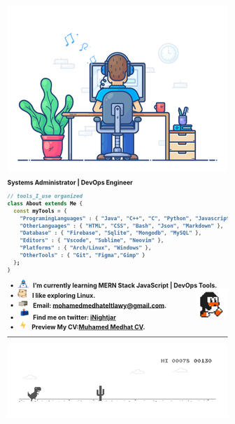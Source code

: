 <div align="left" width="50">

<img src="https://github.com/iNightjar/iNightjar/blob/master/images/dev-working_rounded.gif?raw=true" href="https://github.com/iNightjar" alt="CoDiNg RocKs"  width="550"/><br> 
  
<p><strong>Systems Administrator | DevOps Engineer</p>

```dart
// tools_I_use organized
class About extends Me { 
  const myTools = {  
    "ProgramingLanguages" : { "Java", "C++", "C", "Python", "Javascript" },
    "OtherLanguages" : { "HTML", "CSS", "Bash", "Json", "Markdown" },
    "Database" : { "Firebase", "Sqlite", "Mongodb", "MySQL" },
    "Editors" : { "Vscode", "Sublime", "Neovim" },
    "Platforms" : { "Arch/Linux", "Windows" },
    "OtherTools" : { "Git", "Figma","Gimp" }
  };
}
```

-  <img alt="GIF" src="https://github.com/iNightjar/iNightjar/blob/master/images/Developer.gif" width="25" /> &nbsp; I’m currently learning **MERN Stack JavaScript | DevOps Tools**. <img width="15%" align="right" alt="Github Image" src="https://github.com/iNightjar/iNightjar/blob/master/images/linux_rounded.gif?raw=true" /><br>
- <img src="https://github.com/iNightjar/iNightjar/blob/master/images/hyperkitty.gif?raw=true" width="20" />&nbsp;&nbsp;&nbsp; I like exploring **Linux**. <br>
- <img src="https://github.com/iNightjar/iNightjar/blob/master/images/message.gif?raw=true" width="25" />&nbsp;&nbsp; Email: **mohamedmedhateltlawy@gmail.com**. <br>
- <img src="https://github.com/iNightjar/iNightjar/blob/master/images/letterbox.gif?raw=true" width="25" /> &nbsp; Find me on twitter: **[iNightjar](https://twitter.com/iNightjar)**<br>
- &nbsp;&nbsp;<img src="https://github.com/iNightjar/iNightjar/blob/master/images/lightning.gif?raw=true" width="12" />&nbsp;&nbsp;&nbsp;&nbsp;Preview My CV:**[Muhamed Medhat CV](https://drive.google.com/file/d/1WiHS-RJDSrvsY_GZJlQH-Imco33E1Oh2/view?usp=sharing)**.<br>


<hr></hr>

<img src="https://github.com/iNightjar/iNightjar/blob/master/images/dino_rounded.gif?raw=true" href="https://github.com/iNightjar" width="700"/><br>
</div>

